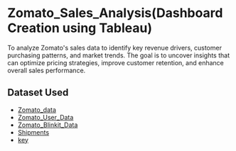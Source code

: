 # Zomato_Sales_Analysis(Dashboard Creation using Tableau)

To analyze Zomato's sales data to identify key revenue drivers, customer purchasing patterns, and market trends. The goal is to uncover insights that can optimize pricing strategies, improve customer retention, and enhance overall sales performance.

## Dataset Used

- <a href="https://github.com/Ranjithdbs/Zomato_Sales_Analysis/blob/main/Zomato_data.csv">Zomato_data</a>
- <a href="https://github.com/Ranjithdbs/Zomato_Sales_Analysis/blob/main/Zomato_User_Data.csv">Zomato_User_Data</a>
- <a href="https://github.com/Ranjithdbs/Zomato_Sales_Analysis/blob/main/Zomato_Blinkit_Data.csv">Zomato_Blinkit_Data</a>
- <a href="https://github.com/Ranjithdbs/Zomato_Sales_Analysis/blob/main/Shipments.csv">Shipments</a>
- <a href="https://github.com/Ranjithdbs/Zomato_Sales_Analysis/blob/main/Key.pdf">key</a>
